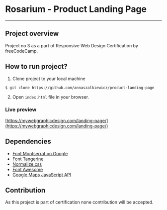 # Rosarium - Product Landing Page
---

## Project overview

Project no 3 as a part of Responsive Web Design Certification by freeCodeCamp.

## How to run project?

1. Clone project to your local machine

```
$ git clone https://github.com/annaszalkiewicz/product-landing-page
```

2. Open `index.html` file in your browser.

### Live preview

[https://mywebgraphicdesign.com/landing-page/](https://mywebgraphicdesign.com/landing-page/)

## Dependencies

* [Font Montserrat on Google](https://fonts.google.com/specimen/Montserrat)
* [Font Tangerine](https://fonts.google.com/specimen/Tangerine)
* [Normalize.css](https://necolas.github.io/normalize.css/)
* [Font Awesome](https://fontawesome.com/)
* [Google Maps JavaScript API](https://cloud.google.com/maps-platform/)

## Contribution

As this project is part of certification none contribution will be accepted.